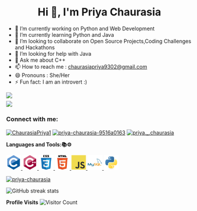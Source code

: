 <h1 align="center">Hi 👋, I'm Priya Chaurasia</h1>


- 🔭 I’m currently working on Python and Web Development
- 🌱 I’m currently learning Python and Java
- 👯 I’m looking to collaborate on Open Source Projects,Coding Challenges and Hackathons
- 🤔 I’m looking for help with Java
- 💬 Ask me about C++
- 📫 How to reach me : chaurasiapriya9302@gmail.com
- 😄 Pronouns : She/Her
- ⚡ Fun fact: I am an introvert :)


<img src='https://github-readme-stats.vercel.app/api?username=priya-chaurasia&show_icons=true&theme=tokyonight&count_private=true&line_height=40' align="left" />

<br/>
<img src='https://github-readme-stats.vercel.app/api/top-langs/?username=priya-chaurasia&theme=tokyonight&hide_langs_below=4' align="middle" />



<h3 align="left">Connect with me:</h3>
<p align="left">
<a href="https://twitter.com/ChaurasiaPriya1" target="blank"><img align="center" src="https://raw.githubusercontent.com/rahuldkjain/github-profile-readme-generator/master/src/images/icons/Social/twitter.svg" alt="ChaurasiaPriya1" height="30" width="40" /></a>
<a href="https://www.linkedin.com/in/priya-chaurasia-9516a0163/" target="blank"><img align="center" src="https://raw.githubusercontent.com/rahuldkjain/github-profile-readme-generator/master/src/images/icons/Social/linked-in-alt.svg" alt="priya-chaurasia-9516a0163" height="30" width="40" /></a>
<a href="https://instagram.com/priya._.chaurasia" target="blank"><img align="center" src="https://raw.githubusercontent.com/rahuldkjain/github-profile-readme-generator/master/src/images/icons/Social/instagram.svg" alt="priya._.chaurasia" height="30" width="40" /></a>
</p>

**Languages and Tools:📚⚙**

<p align="left"> <a href="https://www.cprogramming.com/" target="_blank"> <img src="https://raw.githubusercontent.com/devicons/devicon/master/icons/c/c-original.svg" alt="c" width="40" height="40"/> </a> <a href="https://www.w3schools.com/cpp/" target="_blank"> <img src="https://raw.githubusercontent.com/devicons/devicon/master/icons/cplusplus/cplusplus-original.svg" alt="cplusplus" width="40" height="40"/> </a> <a href="https://www.w3schools.com/css/" target="_blank"> <img src="https://raw.githubusercontent.com/devicons/devicon/master/icons/css3/css3-original-wordmark.svg" alt="css3" width="40" height="40"/> </a> <a href="https://www.w3.org/html/" target="_blank"> <img src="https://raw.githubusercontent.com/devicons/devicon/master/icons/html5/html5-original-wordmark.svg" alt="html5" width="40" height="40"/> </a> <a href="https://developer.mozilla.org/en-US/docs/Web/JavaScript" target="_blank"> <img src="https://raw.githubusercontent.com/devicons/devicon/master/icons/javascript/javascript-original.svg" alt="javascript" width="40" height="40"/> </a> <a href="https://www.mysql.com/" target="_blank"> <img src="https://raw.githubusercontent.com/devicons/devicon/master/icons/mysql/mysql-original-wordmark.svg" alt="mysql" width="40" height="40"/> </a> <a href="https://www.python.org" target="_blank"> <img src="https://raw.githubusercontent.com/devicons/devicon/master/icons/python/python-original.svg" alt="python" width="40" height="40"/> </a> </p>


<p align="left"> <a href="https://github.com/ryo-ma/github-profile-trophy"><img src="https://github-profile-trophy.vercel.app/?username=priya-chaurasia" alt="priya-chaurasia" /></a> </p>


![GitHub streak stats](https://github-readme-streak-stats.herokuapp.com/?user=priya-chaurasia)

**Profile Visits**
![Visitor Count](https://profile-counter.glitch.me/priya-chaurasia/count.svg)



</a>
